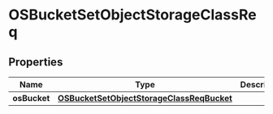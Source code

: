 # OSBucketSetObjectStorageClassReq

## Properties
Name | Type | Description | Notes
------------ | ------------- | ------------- | -------------
**osBucket** | [**OSBucketSetObjectStorageClassReqBucket**](OSBucketSetObjectStorageClassReqBucket.md) |  | 
